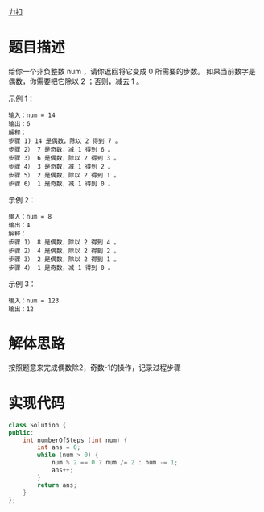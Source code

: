 [力扣](https://leetcode-cn.com/problems/number-of-steps-to-reduce-a-number-to-zero/)

# 题目描述

给你一个非负整数 num ，请你返回将它变成 0 所需要的步数。 如果当前数字是偶数，你需要把它除以 2 ；否则，减去 1 。

示例 1：

```
输入：num = 14
输出：6
解释：
步骤 1) 14 是偶数，除以 2 得到 7 。
步骤 2） 7 是奇数，减 1 得到 6 。
步骤 3） 6 是偶数，除以 2 得到 3 。
步骤 4） 3 是奇数，减 1 得到 2 。
步骤 5） 2 是偶数，除以 2 得到 1 。
步骤 6） 1 是奇数，减 1 得到 0 。
```

示例 2：

```
输入：num = 8
输出：4
解释：
步骤 1） 8 是偶数，除以 2 得到 4 。
步骤 2） 4 是偶数，除以 2 得到 2 。
步骤 3） 2 是偶数，除以 2 得到 1 。
步骤 4） 1 是奇数，减 1 得到 0 。
```

示例 3：

```
输入：num = 123
输出：12
```

# 解体思路

按照题意来完成偶数除2，奇数-1的操作，记录过程步骤

# 实现代码

```cpp
class Solution {
public:
    int numberOfSteps (int num) {
        int ans = 0;
        while (num > 0) {
            num % 2 == 0 ? num /= 2 : num -= 1;
            ans++;
        }
        return ans;
    }
};
```

